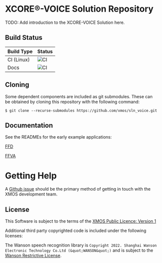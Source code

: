 # XCORE:registered:-VOICE Solution Repository

TODO: Add introduction to the XCORE-VOICE Solution here.

## Build Status

Build Type       |    Status     |
-----------      | --------------|
CI (Linux)       | ![CI](https://github.com/xmos/sln_voice/actions/workflows/ci.yml/badge.svg?branch=develop&event=push) |
Docs             | ![CI](https://github.com/xmos/sln_voice/actions/workflows/docs.yml/badge.svg?branch=develop&event=push) |

## Cloning

Some dependent components are included as git submodules. These can be obtained by cloning this repository with the following command:

    $ git clone --recurse-submodules https://github.com/xmos/sln_voice.git

## Documentation

See the READMEs for the early example applications:

[FFD](https://github.com/xmos/sln_voice/blob/develop/examples/ffd/README.md)

[FFVA](https://github.com/xmos/sln_voice/blob/develop/examples/ffva/README.md)

# Getting Help

A [Github issue](https://github.com/xmos/sln_voice/issues/new/choose) should be the primary method of getting in touch with the XMOS development team.

## License

This Software is subject to the terms of the [XMOS Public Licence: Version 1](https://github.com/xmos/xcore_sdk/blob/develop/LICENSE.rst)

Additional third party copyrighted code is included under the following licenses:

The Wanson speech recognition library is `Copyright 2022. Shanghai Wanson Electronic Technology Co.Ltd (&quot;WANSON&quot;)` and is subject to the [Wanson Restrictive License](https://github.com/xmos/sln_voice/tree/develop/examples/ffd/inference/wanson/lib/LICENSE.md).

